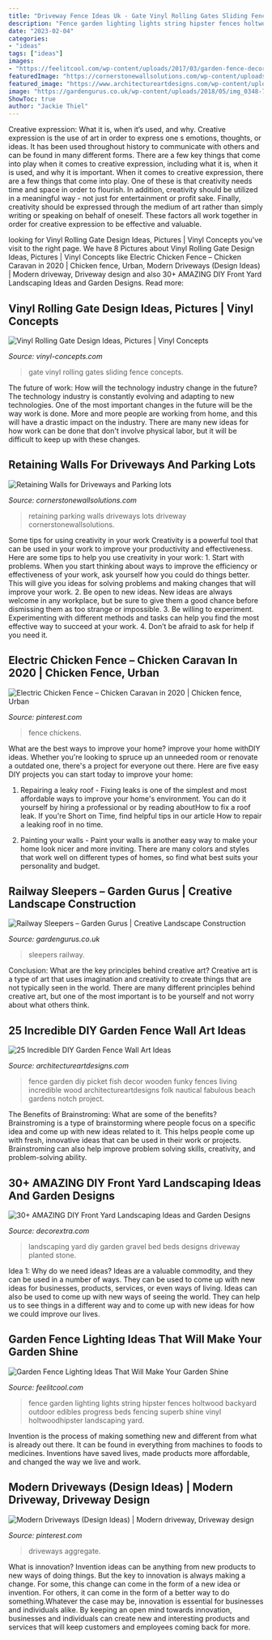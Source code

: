 ```yaml
---
title: "Driveway Fence Ideas Uk - Gate Vinyl Rolling Gates Sliding Fence Concepts"
description: "Fence garden lighting lights string hipster fences holtwood backyard outdoor edibles progress beds fencing superb shine vinyl holtwoodhipster landscaping yard"
date: "2023-02-04"
categories:
- "ideas"
tags: ["ideas"]
images:
- "https://feelitcool.com/wp-content/uploads/2017/03/garden-fence-decor-ideas10.png"
featuredImage: "https://cornerstonewallsolutions.com/wp-content/uploads/2017/11/Retaining-Walls-for-driveways-and-parking-lots.jpg"
featured_image: "https://www.architectureartdesigns.com/wp-content/uploads/2014/04/72.jpg"
image: "https://gardengurus.co.uk/wp-content/uploads/2018/05/img_0348-768x1024.jpg"
ShowToc: true
author: "Jackie Thiel"
---
```



Creative expression: What it is, when it’s used, and why.
Creative expression is the use of art in order to express one s emotions, thoughts, or ideas. It has been used throughout history to communicate with others and can be found in many different forms. There are a few key things that come into play when it comes to creative expression, including what it is, when it is used, and why it is important.
When it comes to creative expression, there are a few things that come into play. One of these is that creativity needs time and space in order to flourish. In addition, creativity should be utilized in a meaningful way - not just for entertainment or profit sake. Finally, creativity should be expressed through the medium of art rather than simply writing or speaking on behalf of oneself. These factors all work together in order for creative expression to be effective and valuable.

	

		
looking for Vinyl Rolling Gate Design Ideas, Pictures | Vinyl Concepts you've visit to the right page. We have 8 Pictures about Vinyl Rolling Gate Design Ideas, Pictures | Vinyl Concepts like Electric Chicken Fence – Chicken Caravan in 2020 | Chicken fence, Urban, Modern Driveways (Design Ideas) | Modern driveway, Driveway design and also 30+ AMAZING DIY Front Yard Landscaping Ideas and Garden Designs. Read more:
		
    
## Vinyl Rolling Gate Design Ideas, Pictures | Vinyl Concepts

<img loading=lazy src="http://vinyl-concepts.com/wp-content/uploads/2016/06/vinyl-rolling-gate-05.jpg" onerror="this.onerror=null;this.src='https://tse3.mm.bing.net/th?id=OIP.lvny5CMbeXWhBy9mUCbh0QHaFj&amp;pid=15.1';" alt="Vinyl Rolling Gate Design Ideas, Pictures | Vinyl Concepts">

_Source: vinyl-concepts.com_

>gate vinyl rolling gates sliding fence concepts. 

	

The future of work: How will the technology industry change in the future?
The technology industry is constantly evolving and adapting to new technologies. One of the most important changes in the future will be the way work is done. More and more people are working from home, and this will have a drastic impact on the industry. There are many new ideas for how work can be done that don't involve physical labor, but it will be difficult to keep up with these changes.

    
## Retaining Walls For Driveways And Parking Lots

<img loading=lazy src="https://cornerstonewallsolutions.com/wp-content/uploads/2017/11/Retaining-Walls-for-driveways-and-parking-lots.jpg" onerror="this.onerror=null;this.src='https://tse3.mm.bing.net/th?id=OIP.goBTVASfHcGQStz_YlGrNgHaE6&amp;pid=15.1';" alt="Retaining Walls for Driveways and Parking lots">

_Source: cornerstonewallsolutions.com_

>retaining parking walls driveways lots driveway cornerstonewallsolutions. 

	

Some tips for using creativity in your work
Creativity is a powerful tool that can be used in your work to improve your productivity and effectiveness. Here are some tips to help you use creativity in your work: 1. Start with problems. When you start thinking about ways to improve the efficiency or effectiveness of your work, ask yourself how you could do things better. This will give you ideas for solving problems and making changes that will improve your work. 2. Be open to new ideas. New ideas are always welcome in any workplace, but be sure to give them a good chance before dismissing them as too strange or impossible. 3. Be willing to experiment. Experimenting with different methods and tasks can help you find the most effective way to succeed at your work. 4. Don’t be afraid to ask for help if you need it.

    
## Electric Chicken Fence – Chicken Caravan In 2020 | Chicken Fence, Urban

<img loading=lazy src="https://i.pinimg.com/736x/f5/ac/24/f5ac2428db34f852a19794409a356ec8.jpg" onerror="this.onerror=null;this.src='https://tse4.mm.bing.net/th?id=OIP.WpoJ3RkPkSE6TAPqozfnfQHaGc&amp;pid=15.1';" alt="Electric Chicken Fence – Chicken Caravan in 2020 | Chicken fence, Urban">

_Source: pinterest.com_

>fence chickens. 

	

What are the best ways to improve your home?
improve your home withDIY ideas. Whether you're looking to spruce up an unneeded room or renovate a outdated one, there's a project for everyone out there. Here are five easy DIY projects you can start today to improve your home: 
1. Repairing a leaky roof - Fixing leaks is one of the simplest and most affordable ways to improve your home's environment. You can do it yourself by hiring a professional or by reading aboutHow to fix a roof leak. If you're Short on Time, find helpful tips in our article How to repair a leaking roof in no time. 

2. Painting your walls - Paint your walls is another easy way to make your home look nicer and more inviting. There are many colors and styles that work well on different types of homes, so find what best suits your personality and budget.

    
## Railway Sleepers – Garden Gurus | Creative Landscape Construction

<img loading=lazy src="https://gardengurus.co.uk/wp-content/uploads/2018/05/img_0348-768x1024.jpg" onerror="this.onerror=null;this.src='https://tse3.mm.bing.net/th?id=OIP.esyIuFNpUYdoVSbJkHSSkgHaJ4&amp;pid=15.1';" alt="Railway Sleepers – Garden Gurus | Creative Landscape Construction">

_Source: gardengurus.co.uk_

>sleepers railway. 

	

Conclusion: What are the key principles behind creative art?
Creative art is a type of art that uses imagination and creativity to create things that are not typically seen in the world. There are many different principles behind creative art, but one of the most important is to be yourself and not worry about what others think.

    
## 25 Incredible DIY Garden Fence Wall Art Ideas

<img loading=lazy src="https://www.architectureartdesigns.com/wp-content/uploads/2014/04/72.jpg" onerror="this.onerror=null;this.src='https://tse2.mm.bing.net/th?id=OIP.Qc2i2s7Nf0w3t8zmTMYn0wHaJ-&amp;pid=15.1';" alt="25 Incredible DIY Garden Fence Wall Art Ideas">

_Source: architectureartdesigns.com_

>fence garden diy picket fish decor wooden funky fences living incredible wood architectureartdesigns folk nautical fabulous beach gardens notch project. 

	

The Benefits of Brainstroming: What are some of the benefits?
Brainstroming is a type of brainstorming where people focus on a specific idea and come up with new ideas related to it. This helps people come up with fresh, innovative ideas that can be used in their work or projects. Brainstroming can also help improve problem solving skills, creativity, and problem-solving ability.

    
## 30+ AMAZING DIY Front Yard Landscaping Ideas And Garden Designs

<img loading=lazy src="https://decorextra.com/wp-content/uploads/2017/06/Stone-Gravel-Planted-Beds-Front-Yard-Landscaping-Ideas-and-projects.jpg" onerror="this.onerror=null;this.src='https://tse1.mm.bing.net/th?id=OIP.bqxpRu-57X5KcTONsMMtcAHaLH&amp;pid=15.1';" alt="30+ AMAZING DIY Front Yard Landscaping Ideas and Garden Designs">

_Source: decorextra.com_

>landscaping yard diy garden gravel bed beds designs driveway planted stone. 

	

Idea 1: Why do we need ideas?
Ideas are a valuable commodity, and they can be used in a number of ways. They can be used to come up with new ideas for businesses, products, services, or even ways of living. Ideas can also be used to come up with new ways of seeing the world. They can help us to see things in a different way and to come up with new ideas for how we could improve our lives.

    
## Garden Fence Lighting Ideas That Will Make Your Garden Shine

<img loading=lazy src="https://feelitcool.com/wp-content/uploads/2017/03/garden-fence-decor-ideas10.png" onerror="this.onerror=null;this.src='https://tse2.mm.bing.net/th?id=OIP.07CUHCSbMW7FFbJ7qivaqAHaJ4&amp;pid=15.1';" alt="Garden Fence Lighting Ideas That Will Make Your Garden Shine">

_Source: feelitcool.com_

>fence garden lighting lights string hipster fences holtwood backyard outdoor edibles progress beds fencing superb shine vinyl holtwoodhipster landscaping yard. 

	

Invention is the process of making something new and different from what is already out there. It can be found in everything from machines to foods to medicines. Inventions have saved lives, made products more affordable, and changed the way we live and work.

    
## Modern Driveways (Design Ideas) | Modern Driveway, Driveway Design

<img loading=lazy src="https://i.pinimg.com/736x/33/58/75/3358751d299101a5846939615e058799.jpg" onerror="this.onerror=null;this.src='https://tse3.mm.bing.net/th?id=OIP.rh3-NUFCnQg3KmOLkblG1AHaE8&amp;pid=15.1';" alt="Modern Driveways (Design Ideas) | Modern driveway, Driveway design">

_Source: pinterest.com_

>driveways aggregate. 

	

What is innovation?
Invention ideas can be anything from new products to new ways of doing things. But the key to innovation is always making a change. For some, this change can come in the form of a new idea or invention. For others, it can come in the form of a better way to do something.Whatever the case may be, innovation is essential for businesses and individuals alike. By keeping an open mind towards innovation, businesses and individuals can create new and interesting products and services that will keep customers and employees coming back for more.

